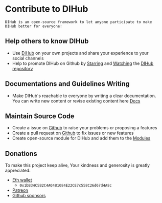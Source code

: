 # Contribute to DIHub

```text
DIHub is an open-source framework to let anyone participate to make DIHub better for everyone!
```

## Help others to know DIHub

- Use [DIHub](https://pypi.org/project/dihub/) on your own projects and share your experience to your social channels
- Help to promote DIHub on Github by [Starring](https://github.com/alfarih31/dihub/stargazers)
  and [Watching](https://github.com/alfarih31/dihub/watchers)
  the [DIHub repository](https://github.com/alfarih31/dihub)

## Documentations and Guidelines Writing

- Make DIHub's reachable to everyone by writing a clear documentation. You can write new content or revise existing
  content here [Docs](docs)

## Maintain Source Code

- Create a issue on [Github](https://github.com/alfarih31/dihub/issues) to raise your problems or proposing a features
- Create a pull request on [Github](https://github.com/alfarih31/dihub/pulls) to fix issues or new features
- Create open-source module for DIHub and add them to the [Modules](docs/modules.md)

## Donations

To make this project keep alive, Your kindness and generosity is greatly appreciated.

- [Eth wallet](https://etherscan.io/address/0x1bB34C5B2C4A0481084E22CE7c558C26d67d4A8c)
    - `0x1bB34C5B2C4A0481084E22CE7c558C26d67d4A8c`
- [Patreon](https://patreon.com/alfarih31)
- [Github sponsors](https://github.com/sponsors/alfarih31)
